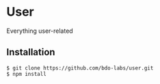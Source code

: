 
User
====

Everything user-related


Installation
------------

    $ git clone https://github.com/bdo-labs/user.git
    $ npm install


